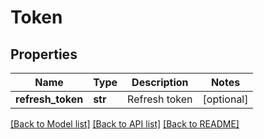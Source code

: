 # Token

## Properties
Name | Type | Description | Notes
------------ | ------------- | ------------- | -------------
**refresh_token** | **str** | Refresh token | [optional] 

[[Back to Model list]](../README.md#documentation-for-models) [[Back to API list]](../README.md#documentation-for-api-endpoints) [[Back to README]](../README.md)


